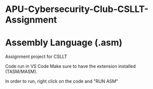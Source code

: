 # APU-Cybersecurity-Club-CSLLT-Assignment
# Assembly Language (.asm)
Assignment project for CSLLT

Code run in VS Code
Make sure to have the extension installed (TASM/MASM).

In order to run, right click on the code and "RUN ASM"

